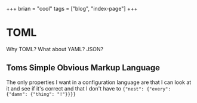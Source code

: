 +++
brian = "cool"
tags = ["blog", "index-page"]
+++

# TOML

Why TOML? What about YAML? JSON?

## Toms Simple Obvious Markup Language
The only properties I want in a configuration language are that I can look at it and see if it's correct and that I don't have to `{"nest": {"every": {"damn": {"thing": "!"}}}}`
